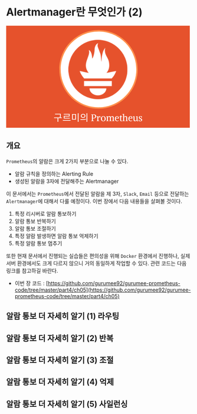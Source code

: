 # Alertmanager란 무엇인가 (2) 

![logo](../../logo.png)

## 개요

`Prometheus`의 알람은 크게 2가지 부분으로 나눌 수 있다.

* 알람 규칙을 정의하는 Alerting Rule
* 생성된 알람을 3자에 전달해주는 Alertmanager

이 문서에서는 `Prometheus`에서 전달된 알람을 제 3자, `Slack`, `Email` 등으로 전달하는 `Alertmanager`에 대해서 다룰 예정이다. 이번 장에서 다음 내용들을 살펴볼 것이다.

1. 특정 리시버로 알람 통보하기
2. 알람 통보 반복하기
3. 알람 통보 조절하기
4. 특정 알람 발생하면 알람 통보 억제하기
5. 특정 알람 통보 멈추기

또한 현재 문서에서 진행되는 실습들은 편의성을 위해 `Docker` 환경에서 진행하나, 실제 서버 환경에서도 크게 다르지 않으니 거의 동일하게 작업할 수 있다. 관련 코드는 다음 링크를 참고하길 바란다.

* 이번 장 코드 : [https://github.com/gurumee92/gurumee-prometheus-code/tree/master/part4/ch05](https://github.com/gurumee92/gurumee-prometheus-code/tree/master/part4/ch05)

## 알람 통보 더 자세히 알기 (1) 라우팅

## 알람 통보 더 자세히 알기 (2) 반복

## 알람 통보 더 자세히 알기 (3) 조절

## 알람 통보 더 자세히 알기 (4) 억제

## 알람 통보 더 자세히 알기 (5) 사일런싱


